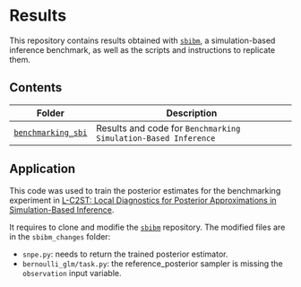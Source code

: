 # Results

This repository contains results obtained with [`sbibm`](https://github.com/sbi-benchmark/sbibm), a simulation-based inference benchmark, as well as the scripts and instructions to replicate them.


## Contents

Folder             | Description
------------------ | -----------
[`benchmarking_sbi`](https://github.com/sbi-benchmark/results/tree/main/benchmarking_sbi) | Results and code for `Benchmarking Simulation-Based Inference`


## Application
This code was used to train the posterior estimates for the benchmarking experiment in [L-C2ST: Local Diagnostics for Posterior Approximations in Simulation-Based Inference](https://arxiv.org/pdf/2306.03580). 

It requires to clone and modifie the [`sbibm`](https://github.com/sbi-benchmark/sbibm) repository. The modified files are in the `sbibm_changes` folder:
- `snpe.py`: needs to return the trained posterior estimator.
- `bernoulli_glm/task.py`: the reference_posterior sampler is missing the `observation` input variable.
